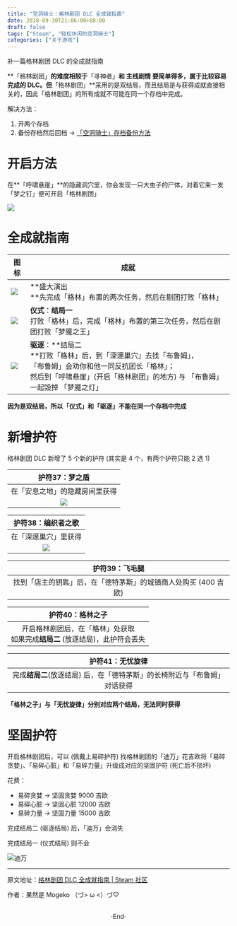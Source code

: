 ```yaml
---
title: "空洞骑士：格林剧团 DLC 全成就指南"
date: 2018-09-30T21:06:00+08:00
draft: false
tags: ["Steam", "轻松休闲的空洞骑士"]
categories: ["关于游戏"]
---
```


补一篇格林剧团 DLC 的全成就指南

**「格林剧团」**的难度相较于**「寻神者」**和 **主线剧情** 要简单得多，属于比较容易完成的 DLC。但**「格林剧团」**采用的是双结局，而且结局是与获得成就直接相关的，因此「格林剧团」的所有成就不可能在同一个存档中完成。

解决方法：

1. 开两个存档
2. 备份存档然后回档 -> [「空洞骑士」存档备份方法](https://mogeko.github.io/2018/019)

# 开启方法

在**「呼啸悬崖」**的隐藏洞穴里，你会发现一只大虫子的尸体，对着它来一发「梦之钉」便可开启「格林剧团」

<img src="https://steamuserimages-a.akamaihd.net/ugc/941706910129642756/5712015F9CCD8E9DD2CD9541047C68214624F047/" style="border:0" />



# 全成就指南

| 图标                                                         | 成就                                                         |
| ------------------------------------------------------------ | ------------------------------------------------------------ |
| <img src="https://steamuserimages-a.akamaihd.net/ugc/941706910129657351/982F6BD69415E06696E2FC414BC595700663AB37/" style="border:0" /> | **盛大演出<br />**先完成「格林」布置的两次任务，然后在剧团打败「格林」 |
| <img src="https://steamuserimages-a.akamaihd.net/ugc/941706910129658013/11A174017FA3BAA8169C362C0740DEABABB5C241/" style="border:0" /> | **仪式**：**结局一**<br />打败「格林」后，完成「格林」布置的第三次任务，然后在剧团打败「梦魇之王」 |
| <img src="https://steamuserimages-a.akamaihd.net/ugc/941706910129658378/D08C26C6B6B675DC3135B43FDD124EEC41E351F6/" style="border:0" /> | **驱逐**：**结局二<br />**打败「格林」后，到「深邃巢穴」去找「布鲁姆」，<br />「布鲁姆」会劝你和他一同反抗团长「格林」；<br />然后到「呼啸悬崖」(开启「格林剧团」的地方) 与 「布鲁姆」一起毁掉 「梦魇之灯」 |

**因为是双结局，所以「仪式」和「驱逐」不能在同一个存档中完成**



# 新增护符

格林剧团 DLC 新增了 5 个新的护符 (其实是 4 个，有两个护符只能 2 选 1)

|                        护符37：梦之盾                        |
| :----------------------------------------------------------: |
|                在「安息之地」的隐藏房间里获得                |
|  <img src="https://steamuserimages-a.akamaihd.net/ugc/941706910129753822/ECF24E7F5328A152EB5E879BE81601AEADFF32C9/" style="border:0" /> |

|                      护符38：编织者之歌                      |
| :----------------------------------------------------------: |
|                     在「深邃巢穴」里获得                     |
|  <img src="https://steamuserimages-a.akamaihd.net/ugc/941706910129763750/E91FD4677E0E428FC133FC57CE350A527A8181B8/" style="border:0" /> |

|                        护符39：飞毛腿                        |
| :----------------------------------------------------------: |
| 找到「店主的钥匙」后，在「德特茅斯」的城镇商人处购买 (400 吉欧) |

|                       护符40：格林之子                       |
| :----------------------------------------------------------: |
| 开启格林剧团后，在「格林」处获取<br />如果完成**结局二** (放逐结局)，此护符会丢失 |

|                       护符41：无忧旋律                       |
| :----------------------------------------------------------: |
| 完成**结局二**(放逐结局) 后，在「德特茅斯」的长椅附近与「布鲁姆」对话获得 |

**「格林之子」与「无忧旋律」分别对应两个结局，无法同时获得**



#  坚固护符

开启格林剧团后，可以 (佩戴上易碎护符) 找格林剧团的「迪万」花吉欧将「易碎贪婪」、「易碎心脏」和「易碎力量」升级成对应的坚固护符 (死亡后不损坏)

花费：

- 易碎贪婪 -> 坚固贪婪 9000 吉欧
- 易碎心脏 -> 坚固心脏 12000 吉欧
- 易碎力量 -> 坚固力量 15000 吉欧

完成结局二 (驱逐结局) 后，「迪万」会消失

完成结局一 (仪式结局) 则不会

 <img src="https://steamuserimages-a.akamaihd.net/ugc/941706910129970560/D978E5F63B3819C2A361DA2DB2343E82EEC7BFDC/"  alt="迪万"  style="border:0" />

---

原文地址：[格林剧团 DLC 全成就指南 | Steam 社区](https://steamcommunity.com/sharedfiles/filedetails/?id=1526799965)

作者：果然是 Mogeko （づ> ω <）づ♡ 





<br>

<center>  ·End·  </center>